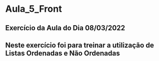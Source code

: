 # Aula_5_Front
## Exercício da Aula do Dia 08/03/2022
## Neste exercício foi para treinar a utilização de Listas Ordenadas e Não Ordenadas
